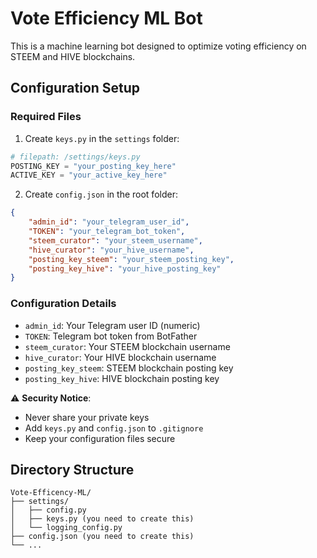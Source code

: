 # Vote Efficiency ML Bot

This is a machine learning bot designed to optimize voting efficiency on STEEM and HIVE blockchains.

## Configuration Setup

### Required Files

1. Create `keys.py` in the `settings` folder:

```python
# filepath: /settings/keys.py
POSTING_KEY = "your_posting_key_here"
ACTIVE_KEY = "your_active_key_here"
```

2. Create `config.json` in the root folder:

```json
{
    "admin_id": "your_telegram_user_id",
    "TOKEN": "your_telegram_bot_token",
    "steem_curator": "your_steem_username",
    "hive_curator": "your_hive_username",
    "posting_key_steem": "your_steem_posting_key",
    "posting_key_hive": "your_hive_posting_key"
}
```

### Configuration Details

- `admin_id`: Your Telegram user ID (numeric)
- `TOKEN`: Telegram bot token from BotFather
- `steem_curator`: Your STEEM blockchain username
- `hive_curator`: Your HIVE blockchain username
- `posting_key_steem`: STEEM blockchain posting key
- `posting_key_hive`: HIVE blockchain posting key

⚠️ **Security Notice**: 
- Never share your private keys
- Add `keys.py` and `config.json` to `.gitignore`
- Keep your configuration files secure

## Directory Structure

```
Vote-Efficency-ML/
├── settings/
│   ├── config.py
│   ├── keys.py (you need to create this)
│   └── logging_config.py
├── config.json (you need to create this)
└── ...
```